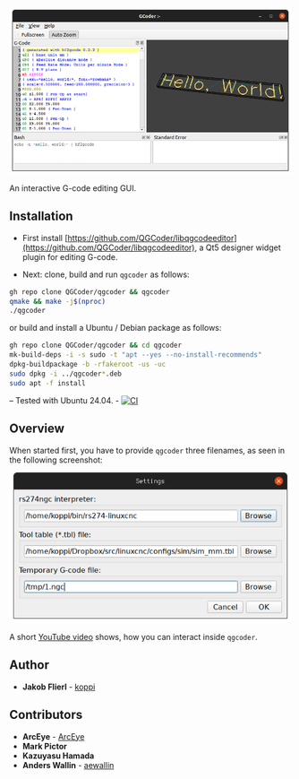 <img src="https://raw.githubusercontent.com/QGCoder/qgcoder/master/doc/qgcoder-001.png"/>

An interactive G-code editing GUI.

## Installation

* First install [https://github.com/QGCoder/libqgcodeeditor](https://github.com/QGCoder/libqgcodeeditor), a Qt5 designer widget plugin for editing G-code.

* Next: clone, build and run ```qgcoder``` as follows:
```bash
gh repo clone QGCoder/qgcoder && qgcoder
qmake && make -j$(nproc)
./qgcoder
```
or build and install a Ubuntu / Debian package as follows:
```bash
gh repo clone QGCoder/qgcoder && cd qgcoder
mk-build-deps -i -s sudo -t "apt --yes --no-install-recommends"
dpkg-buildpackage -b -rfakeroot -us -uc
sudo dpkg -i ../qgcoder*.deb
sudo apt -f install
```

– Tested with Ubuntu 24.04. - [![CI](https://github.com/QGCoder/qgcoder/actions/workflows/main.yml/badge.svg)](https://github.com/QGCoder/qgcoder/actions/workflows/main.yml)

## Overview

When started first, you have to provide ```qgcoder``` three filenames, as seen in the following screenshot:

<img src="https://raw.githubusercontent.com/QGCoder/qgcoder/master/doc/qgcoder-002.png"/>


A short [YouTube video](https://www.youtube.com/watch?v=9D3hMXP5-QM) shows, how you can interact inside ```qgcoder```.

## Author

* **Jakob Flierl** - [koppi](https://github.com/koppi)

## Contributors

* **ArcEye** - [ArcEye](https://github.com/ArcEye)
* **Mark Pictor**
* **Kazuyasu Hamada**
* **Anders Wallin** - [aewallin](https://github.com/aewallin)
